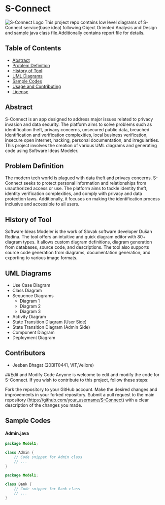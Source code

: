 # S-Connect

![S-Connect Logo](https://drive.google.com/file/d/1PTMH3p642czj8H_eNIXep7pIInF6Igti/view?usp=sharing)
This project repo contains low level diagrams of S-Connect service(base idea) following Object Oriented Analysis and Design and sample java class file.Additionally contains report file for details.

## Table of Contents

- [Abstract](#abstract)
- [Problem Definition](#problem-definition)
- [History of Tool](#history-of-tool)
- [UML Diagrams](#uml-diagrams)
- [Sample Codes](#sample-codes)
- [Usage and Contributing](#usage-and-contributing)
- [License](#license)

## Abstract

S-Connect is an app designed to address major issues related to privacy invasion and data security. The platform aims to solve problems such as identification theft, privacy concerns, unsecured public data, breached identification and verification complexities, local business verification, insecure open internet, hacking, personal documentation, and irregularities. This project involves the creation of various UML diagrams and generating code using Software Ideas Modeler.

## Problem Definition

The modern tech world is plagued with data theft and privacy concerns. S-Connect seeks to protect personal information and relationships from unauthorized access or use. The platform aims to tackle identity theft, identity verification complexities, and comply with privacy and data protection laws. Additionally, it focuses on making the identification process inclusive and accessible to all users.

## History of Tool

Software Ideas Modeler is the work of Slovak software developer Dušan Rodina. The tool offers an intuitive and quick diagram editor with 80+ diagram types. It allows custom diagram definitions, diagram generation from databases, source code, and descriptions. The tool also supports source code generation from diagrams, documentation generation, and exporting to various image formats.

## UML Diagrams

- Use Case Diagram
- Class Diagram
- Sequence Diagrams
  - Diagram 1
  - Diagram 2
  - Diagram 3
- Activity Diagram
- State Transition Diagram (User Side)
- State Transition Diagram (Admin Side)
- Component Diagram
- Deployment Diagram
## Contributors
- Jeeban Bhagat (20BIT0441, VIT,Vellore)


##Edit and Modify Code
Anyone is welcome to edit and modify the code for S-Connect. If you wish to contribute to this project, follow these steps:

Fork the repository to your GitHub account.
Make the desired changes and improvements in your forked repository.
Submit a pull request to the main repository (https://github.com/your_username/S-Connect) with a clear description of the changes you made.


## Sample Codes

#### Admin.java

```java
package Model1;

class Admin {
    // Code snippet for Admin class
    // ...
}

package Model1;

class Bank {
    // Code snippet for Bank class
    // ...
}
